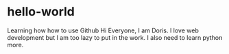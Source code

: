 # hello-world
Learning how how to use Github
Hi Everyone,
I am Doris. I love web development but I am too lazy to put in the work. I also need to learn python more. 
